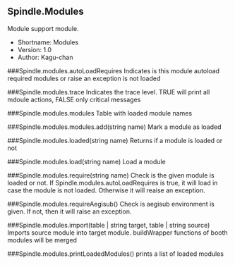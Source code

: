 Spindle.Modules
---------------
Module support module.

* Shortname: Modules
* Version: 1.0
* Author: Kagu-chan

###Spindle.modules.autoLoadRequires
Indicates is this module autoload required modules or raise an exception is not loaded

###Spindle.modules.trace
Indicates the trace level. TRUE will print all mdoule actions, FALSE only critical messages

###Spindle.modules.modules
Table with loaded module names

###Spindle.modules.modules.add(string name)
Mark a module as loaded

###Spindle.modules.loaded(string name)
Returns if a module is loaded or not

###Spindle.modules.load(string name)
Load a module

###Spindle.modules.require(string name)
Check is the given module is loaded or not. If Spindle.modules.autoLoadRequires is true, it will load in case the module is not loaded. Otherwise it will reaise an exception.

###Spindle.modules.requireAegisub()
Check is aegisub environment is given. If not, then it will raise an exception.

###Spindle.modules.import(table | string target, table | string source)
Imports source module into target module. buildWrapper functions of booth modules will be merged

###Spindle.modules.printLoadedModules()
prints a list of loaded modules
